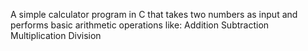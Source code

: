 A simple calculator program in C that takes two numbers as input and performs basic arithmetic operations like:
Addition
Subtraction
Multiplication
Division
